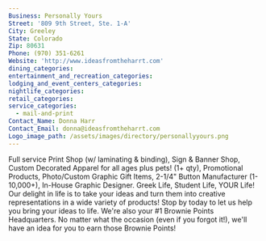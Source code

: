 ```yaml
---
Business: Personally Yours
Street: '809 9th Street, Ste. 1-A'
City: Greeley
State: Colorado
Zip: 80631
Phone: (970) 351-6261
Website: 'http://www.ideasfromtheharrt.com'
dining_categories:
entertainment_and_recreation_categories:
lodging_and_event_centers_categories:
nightlife_categories:
retail_categories:
service_categories:
  - mail-and-print
Contact_Name: Donna Harr
Contact_Email: donna@ideasfromtheharrt.com
Logo_image_path: /assets/images/directory/personallyyours.png
---
```



Full service Print Shop (w/ laminating & binding), Sign & Banner Shop, Custom Decorated Apparel for all ages plus pets! (1+ qty), Promotional Products, Photo/Custom Graphic Gift Items, 2-1/4" Button Manufacturer (1-10,000+), In-House Graphic Designer. Greek Life, Student Life, YOUR Life! Our delight in life is to take your ideas and turn them into creative representations in a wide variety of products! Stop by today to let us help you bring your ideas to life. We're also your #1 Brownie Points Headquarters. No matter what the occasion (even if you forgot it!), we'll have an idea for you to earn those Brownie Points!
